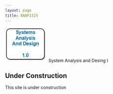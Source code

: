```yaml
---
layout: page
title: ANAP1525
---
```

![anap1525-icon.png](anap1525-icon.png) System Analysis and Desing I

## Under Construction
This site is under construction
